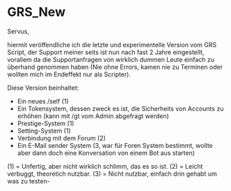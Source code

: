 # GRS_New
Servus,

hiermit veröffendliche ich die letzte und experimentelle Version vom GRS Script, der Support
meiner seits ist nun nach fast 2 Jahre eingestellt, vorallem da die Supportanfragen
von wirklich dummen Leute einfach zu überhand genommen haben (Nie ohne Errors, kamen nie zu Terminen oder wollten mich im Endeffekt nur als Scripter).

Diese Version beinhaltet:
- Ein neues /self (1)
- Ein Tokensystem, dessen zweck es ist, die Sicherheits von Accounts zu erhöhen (kann mit /gt vom Admin abgefragt werden)
- Prestige-System (1)
- Setting-System (1)
- Verbindung mit dem Forum (2)
- Ein E-Mail sender System (3, war für Foren System bestimmt, wollte aber dann doch eine Konversation von einem Bot aus starten)



(1) = Unfertig, aber nicht wirklich schlimm, das es so ist.
(2) = Leicht verbuggt, theoretich nutzbar. 
(3) = Nicht nutzbar, einfach drin gehabt um was zu testen-